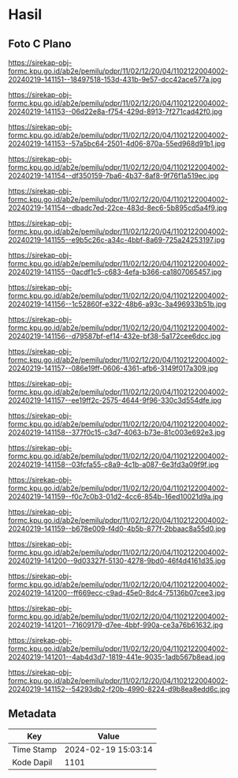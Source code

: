 # Hasil

## Foto C Plano

https://sirekap-obj-formc.kpu.go.id/ab2e/pemilu/pdpr/11/02/12/20/04/1102122004002-20240219-141151--18497518-153d-431b-9e57-dcc42ace577a.jpg

https://sirekap-obj-formc.kpu.go.id/ab2e/pemilu/pdpr/11/02/12/20/04/1102122004002-20240219-141153--06d22e8a-f754-429d-8913-7f271cad42f0.jpg

https://sirekap-obj-formc.kpu.go.id/ab2e/pemilu/pdpr/11/02/12/20/04/1102122004002-20240219-141153--57a5bc64-2501-4d06-870a-55ed968d91b1.jpg

https://sirekap-obj-formc.kpu.go.id/ab2e/pemilu/pdpr/11/02/12/20/04/1102122004002-20240219-141154--df350159-7ba6-4b37-8af8-9f76f1a519ec.jpg

https://sirekap-obj-formc.kpu.go.id/ab2e/pemilu/pdpr/11/02/12/20/04/1102122004002-20240219-141154--dbadc7ed-22ce-483d-8ec6-5b895cd5a4f9.jpg

https://sirekap-obj-formc.kpu.go.id/ab2e/pemilu/pdpr/11/02/12/20/04/1102122004002-20240219-141155--e9b5c26c-a34c-4bbf-8a69-725a24253197.jpg

https://sirekap-obj-formc.kpu.go.id/ab2e/pemilu/pdpr/11/02/12/20/04/1102122004002-20240219-141155--0acdf1c5-c683-4efa-b366-ca1807065457.jpg

https://sirekap-obj-formc.kpu.go.id/ab2e/pemilu/pdpr/11/02/12/20/04/1102122004002-20240219-141156--1c52860f-e322-48b6-a93c-3a496933b51b.jpg

https://sirekap-obj-formc.kpu.go.id/ab2e/pemilu/pdpr/11/02/12/20/04/1102122004002-20240219-141156--d79587bf-ef14-432e-bf38-5a172cee6dcc.jpg

https://sirekap-obj-formc.kpu.go.id/ab2e/pemilu/pdpr/11/02/12/20/04/1102122004002-20240219-141157--086e19ff-0606-4361-afb6-3149f017a309.jpg

https://sirekap-obj-formc.kpu.go.id/ab2e/pemilu/pdpr/11/02/12/20/04/1102122004002-20240219-141157--ee19ff2c-2575-4644-9f96-330c3d554dfe.jpg

https://sirekap-obj-formc.kpu.go.id/ab2e/pemilu/pdpr/11/02/12/20/04/1102122004002-20240219-141158--377f0c15-c3d7-4063-b73e-81c003e692e3.jpg

https://sirekap-obj-formc.kpu.go.id/ab2e/pemilu/pdpr/11/02/12/20/04/1102122004002-20240219-141158--03fcfa55-c8a9-4c1b-a087-6e3fd3a09f9f.jpg

https://sirekap-obj-formc.kpu.go.id/ab2e/pemilu/pdpr/11/02/12/20/04/1102122004002-20240219-141159--f0c7c0b3-01d2-4cc6-854b-16ed10021d9a.jpg

https://sirekap-obj-formc.kpu.go.id/ab2e/pemilu/pdpr/11/02/12/20/04/1102122004002-20240219-141159--b678e009-f4d0-4b5b-877f-2bbaac8a55d0.jpg

https://sirekap-obj-formc.kpu.go.id/ab2e/pemilu/pdpr/11/02/12/20/04/1102122004002-20240219-141200--9d03327f-5130-4278-9bd0-46f4d4161d35.jpg

https://sirekap-obj-formc.kpu.go.id/ab2e/pemilu/pdpr/11/02/12/20/04/1102122004002-20240219-141200--ff669ecc-c9ad-45e0-8dc4-75136b07cee3.jpg

https://sirekap-obj-formc.kpu.go.id/ab2e/pemilu/pdpr/11/02/12/20/04/1102122004002-20240219-141201--71609179-d7ee-4bbf-990a-ce3a76b61632.jpg

https://sirekap-obj-formc.kpu.go.id/ab2e/pemilu/pdpr/11/02/12/20/04/1102122004002-20240219-141201--4ab4d3d7-1819-441e-9035-1adb567b8ead.jpg

https://sirekap-obj-formc.kpu.go.id/ab2e/pemilu/pdpr/11/02/12/20/04/1102122004002-20240219-141152--54293db2-f20b-4990-8224-d9b8ea8edd6c.jpg


## Metadata

| Key        | Value               |
| ---------- | ------------------- |
| Time Stamp | 2024-02-19 15:03:14 |
| Kode Dapil | 1101                |



